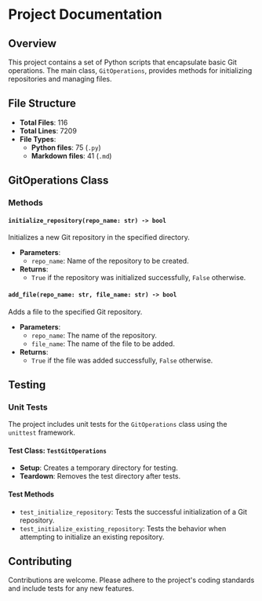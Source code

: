 # Project Documentation

## Overview
This project contains a set of Python scripts that encapsulate basic Git operations. The main class, `GitOperations`, provides methods for initializing repositories and managing files.

## File Structure
- **Total Files**: 116
- **Total Lines**: 7209
- **File Types**:
  - **Python files**: 75 (`.py`)
  - **Markdown files**: 41 (`.md`)

## GitOperations Class

### Methods

#### `initialize_repository(repo_name: str) -> bool`
Initializes a new Git repository in the specified directory.

- **Parameters**: 
  - `repo_name`: Name of the repository to be created.
- **Returns**: 
  - `True` if the repository was initialized successfully, `False` otherwise.

#### `add_file(repo_name: str, file_name: str) -> bool`
Adds a file to the specified Git repository.

- **Parameters**: 
  - `repo_name`: The name of the repository.
  - `file_name`: The name of the file to be added.
- **Returns**: 
  - `True` if the file was added successfully, `False` otherwise.

## Testing

### Unit Tests
The project includes unit tests for the `GitOperations` class using the `unittest` framework.

#### Test Class: `TestGitOperations`
- **Setup**: Creates a temporary directory for testing.
- **Teardown**: Removes the test directory after tests.

#### Test Methods
- `test_initialize_repository`: Tests the successful initialization of a Git repository.
- `test_initialize_existing_repository`: Tests the behavior when attempting to initialize an existing repository.

## Contributing
Contributions are welcome. Please adhere to the project's coding standards and include tests for any new features.